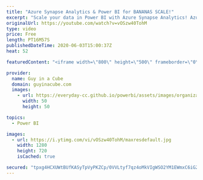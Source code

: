 ```yaml
---
title: "Azure Synapse Analytics & Power BI for BANANAS SCALE!"
excerpt: "Scale your data in Power BI with Azure Synapse Analytics! Azure Synapse can take your data to the next level with great performance.  Connect with Josh Caplan: https://twitter.com/JoshCaplan1984  📢 Become a member: https://guyinacu.be/membership   *******************  Want to take your Power BI skills"
originalUrl: https://youtube.com/watch?v=vOSzw40TohM
type: video
price: Free
length: PT16M57S
publishedDateTime: 2020-06-03T15:00:37Z
heat: 52

featuredContent: "<iframe width=\"800\" height=\"500\" frameborder=\"0\" src=\"https://www.youtube.com/embed/vOSzw40TohM\" allow=\"accelerometer; autoplay; encrypted-media; gyroscope; picture-in-picture\" allowfullscreen></iframe>"

provider:
  name: Guy in a Cube
  domain: guyinacube.com
  images:
    - url: https://everyday-cc.github.io/powerbi/assets/images/organizations/guyinacube.com-50x50.jpg
      width: 50
      height: 50

topics:
  - Power BI

images:
  - url: https://i.ytimg.com/vi/vOSzw40TohM/maxresdefault.jpg
    width: 1280
    height: 720
    isCached: true

secured: "tpxg4HCXUWtBUfKASyTpVyPKZCp/0VVLtyf7qz4oMkVIgWSO2YM1EWmxC6iG2O/roLiYtSWgqPt6At3eT1VE7mGpY+NHiqSYdF+Txm2e5PktKDqcUPL9cTrJc4fBFUkTPGicv/1t+dMOG1d5qT7lDabC2qhg5rWoGn46e3IMsbkJ7FYMWNv+ikTcsihfa+mpxN1FuU65mJdtkmfnv32V8shbO6MO6ZvH9ZVBhiwoDS0uhNqEynvzHfRidPA08QQ0Z9BWxJGJZ+dh0mnNMZNCKMt45iJ/XeIUP2AbUwPtrZ1M6j9DIlod+J1YhQWTBch1AanFRrJQkn8uNoXxslgLThYlsdi96Pd7IXiF7fJdJ7+R2nqC716p8jtt43U9CJe2SFJvfwOPZVNt9OIGA/CauteEta9zjzv7ecut/hj5M3I=;7MgIIAbVtqk3uvHU1aTdfQ=="
---
```


